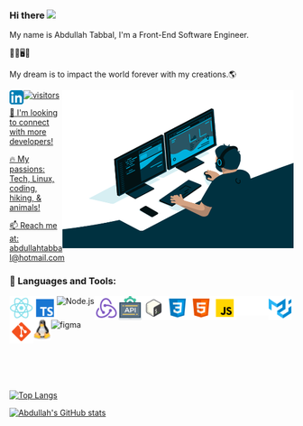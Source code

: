 ### Hi there <img src="https://media.giphy.com/media/hvRJCLFzcasrR4ia7z/giphy.gif" width="20px">

My name is Abdullah Tabbal, I'm a  Front-End Software Engineer.

👨‍💻🖥️🔧 

My dream is to impact the world forever with my creations.🌎 

<img align="right" alt="GIF" src="./code.gif" width="410" height="280" />

<a href="https://www.linkedin.com/in/abdullahtabbal/" target="_blank">
  <img src="./LinkedIn.png" align="left" alt="Abdullah's LinkedIn" width="25px">


![visitors](https://page-views.glitch.me/badge?page_id=AbdullahPS.visitor-badge)

🤝 I'm looking to connect with more developers!

🔥 My passions: Tech, Linux, coding, hiking, & animals!

📫 Reach me at: abdullahtabbal@hotmail.com

 
### 🔨 Languages and Tools:   


<img align="left" alt="React" height ="42px" src="./react.svg">
<img align="left" alt="TypeScript" height ="42px" src="./typescript.svg">
<img align="left" alt="Node.js" height ="42px" src="https://raw.githubusercontent.com/rahul-jha98/github_readme_icons/main/language_and_tools/square/node/node.svg">
<img align="left" alt="Redux" height ="42px" src="./redux.svg">
<img align="left" alt="REST APIs" height ="42px" src="./api.svg">
<img align="left" alt="Bash" height ="42px" src="./bash.svg">
<img align="left" alt="CSS3" height ="42px" src="./css.svg">
<img align="left" alt="HTML5" height ="42px" src="./html.svg">
<img align="left" alt="JavaScript" height ="42px"  src="./javascript.svg">
<img align="left" src="./nextjs.png" alt="Next.js" height='34px'/>
<img align="left" alt="Material UI" height ="42px" src="./materialui.svg">
<img align="left" src="./git.svg" alt="git" height='42px'/>
<img align="left" src="./linux.svg" alt="Linux" height='36px'/>
<img align="left" src="https://raw.githubusercontent.com/rahul-jha98/github_readme_icons/main/language_and_tools/square/figma/figma.svg" alt="figma" height='42px' align="left"/> 


<br>
<br>
<br>
<br>
<br>
<br>
<br>
<br>
<br>






[![Top Langs](https://github-readme-stats.vercel.app/api/top-langs/?username=AbdullahPS&count_private=true&hide=c%2B%2B,c&langs_count=10theme=tokyonight&layout=compact)](https://github.com/AbdullahPS/github-readme-stats)

[![Abdullah's GitHub stats](https://github-readme-stats.vercel.app/api?username=AbdullahPS&count_private=true&show_icons=true&theme=tokyonight&include_all_commits=true&hide=prs,issues)](https://github.com/anuraghazra/github-readme-stats)
